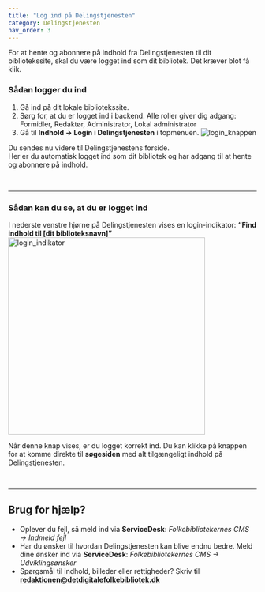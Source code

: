 ```yaml
---
title: "Log ind på Delingstjenesten"
category: Delingstjenesten
nav_order: 3
---
```



For at hente og abonnere på indhold fra Delingstjenesten til dit bibliotekssite, skal du være logget ind som dit bibliotek. Det kræver blot få klik.


### Sådan logger du ind

1. Gå ind på dit lokale bibliotekssite.
2. Sørg for, at du er logget ind i backend. Alle roller giver dig adgang: Formidler, Redaktør, Administrator, Lokal administrator
3. Gå til **Indhold → Login i Delingstjenesten** i topmenuen.
![login_knappen](https://github.com/user-attachments/assets/6cdac560-391b-4572-99f4-79d8c63110db)

Du sendes nu videre til Delingstjenestens forside.  
Her er du automatisk logget ind som dit bibliotek og har adgang til at hente og abonnere på indhold.

<br>

---

### Sådan kan du se, at du er logget ind

I nederste venstre hjørne på Delingstjenesten vises en login-indikator: **“Find indhold til [dit biblioteksnavn]”**
<img width="399" alt="login_indikator" src="https://github.com/user-attachments/assets/86ab97b9-8296-43d5-975b-deb11f4b6652" /> 

Når denne knap vises, er du logget korrekt ind. Du kan klikke på knappen for at komme direkte til **søgesiden** med alt tilgængeligt indhold på Delingstjenesten.

<br>


---

## Brug for hjælp?
- Oplever du fejl, så meld ind via **ServiceDesk**: *Folkebibliotekernes CMS → Indmeld fejl*
- Har du ønsker til hvordan Delingstjenesten kan blive endnu bedre. Meld dine ønsker ind via **ServiceDesk**: *Folkebibliotekernes CMS → Udviklingsønsker*
- Spørgsmål til indhold, billeder eller rettigheder? Skriv til [**redaktionen@detdigitalefolkebibliotek.dk**](mailto:redaktionen@detdigitalefolkebibliotek.dk)
